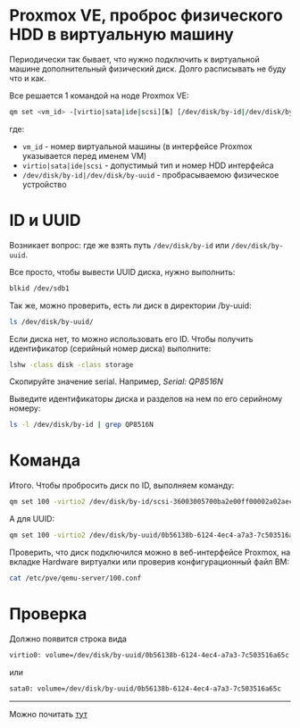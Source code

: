 # Proxmox VE, проброс физического HDD в виртуальную машину

Периодически так бывает, что нужно подключить к виртуальной машине дополнительный физический диск. Долго расписывать не буду что и как. 

Все решается 1 командой на ноде Proxmox VE:

```bash
qm set <vm_id> -[virtio|sata|ide|scsi][№] [/dev/disk/by-id|/dev/disk/by-uuid]
```

где:

* `vm_id` - номер виртуальной машины (в интерфейсе Proxmox указывается перед именем VM)
* `virtio|sata|ide|scsi` - допустимый тип и номер HDD интерфейса
* `/dev/disk/by-id|/dev/disk/by-uuid` - пробрасываемою физическое устройство

# ID и UUID

Возникает вопрос: где же взять путь `/dev/disk/by-id` или `/dev/disk/by-uuid`.

Все просто, чтобы вывести UUID диска, нужно выполнить:

```bash
blkid /dev/sdb1
```

Так же, можно проверить, есть ли диск в директории /by-uuid:

```bash
ls /dev/disk/by-uuid/
```

Если диска нет, то можно использовать его ID. Чтобы получить идентификатор (серийный номер диска) выполните:

```bash
lshw -class disk -class storage
```

Скопируйте значение serial. Например, *Serial: QP8516N*

Выведите идентификаторы диска и разделов на нем по его серийному номеру:

```bash
ls -l /dev/disk/by-id | grep QP8516N
```

# Команда

Итого. Чтобы пробросить диск по ID, выполняем команду:

```bash
qm set 100 -virtio2 /dev/disk/by-id/scsi-36003005700ba2e00ff00002a02aec9e8
```

А для UUID:

```bash
qm set 100 -virtio2 /dev/disk/by-uuid/0b56138b-6124-4ec4-a7a3-7c503516a65c
```

Проверить, что диск подключился можно в веб-интерфейсе Proxmox, на вкладке Hardware виртуалки или проверив конфигурационный файл ВМ:

```bash
cat /etc/pve/qemu-server/100.conf
```

# Проверка

Должно появится строка вида

```bash
virtio0: volume=/dev/disk/by-uuid/0b56138b-6124-4ec4-a7a3-7c503516a65c
```

или

```bash
sata0: volume=/dev/disk/by-uuid/0b56138b-6124-4ec4-a7a3-7c503516a65c
```


---

Можно почитать [тут](https://pve.proxmox.com/wiki/Passthrough_Physical_Disk_to_Virtual_Machine_(VM)#Check_Configuration_File)